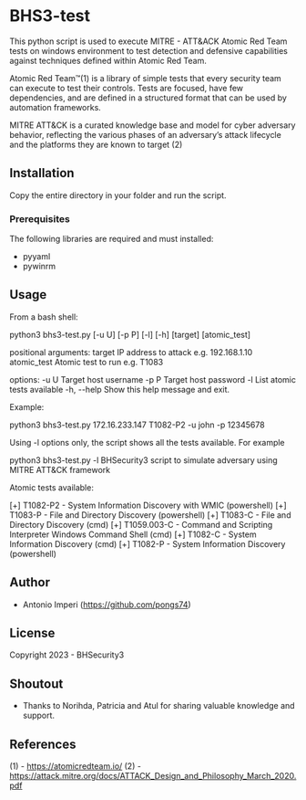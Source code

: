 # BHS3-test

This python script is used to execute MITRE - ATT&ACK Atomic Red Team tests on windows environment to test detection and defensive capabilities against techniques defined within Atomic Red Team.

Atomic Red Team™(1) is a library of simple tests that every security team can execute to test their controls. Tests are focused, have few dependencies, and are defined in a structured format that can be used by automation frameworks.

MITRE ATT&CK is a curated knowledge base and model for cyber adversary behavior, reflecting the various phases of an adversary’s attack lifecycle and the platforms they are known to target (2)

## Installation

Copy the entire directory in your folder and run the script.

### Prerequisites

The following libraries are required and must installed:

- pyyaml
- pywinrm

## Usage

From a bash shell:

python3 bhs3-test.py [-u U] [-p P] [-l] [-h] [target] [atomic_test]

positional arguments:
  target       IP address to attack e.g. 192.168.1.10
  atomic_test  Atomic test to run e.g. T1083

options:
  -u U         Target host username
  -p P         Target host password
  -l           List atomic tests available
  -h, --help   Show this help message and exit.

Example:

python3 bhs3-test.py 172.16.233.147 T1082-P2 -u john -p 12345678

Using -l options only, the script shows all the tests available. For example

python3 bhs3-test.py -l 
BHSecurity3 script to simulate adversary using MITRE ATT&CK framework
 
Atomic tests available: 
 
[+] T1082-P2 - System Information Discovery with WMIC (powershell)
[+] T1083-P - File and Directory Discovery (powershell)
[+] T1083-C - File and Directory Discovery (cmd)
[+] T1059.003-C - Command and Scripting Interpreter Windows Command Shell (cmd)
[+] T1082-C - System Information Discovery (cmd)
[+] T1082-P - System Information Discovery (powershell)

## Author

* Antonio Imperi (https://github.com/pongs74)

## License

Copyright 2023 - BHSecurity3

## Shoutout

- Thanks to Norihda, Patricia and Atul for sharing valuable knowledge and support.

## References

(1) - https://atomicredteam.io/
(2) - https://attack.mitre.org/docs/ATTACK_Design_and_Philosophy_March_2020.pdf
